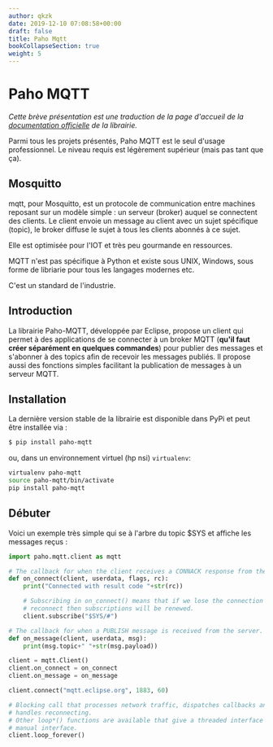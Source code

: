 ```yaml
---
author: qkzk
date: 2019-12-10 07:08:58+00:00
draft: false
title: Paho Mqtt
bookCollapseSection: true
weight: 5
---
```


# Paho MQTT


_Cette brève présentation est une traduction de la page d'accueil de la_
_[documentation officielle](https://pypi.org/project/paho-mqtt/)_
_de la librairie._


Parmi tous les projets présentés, Paho MQTT est le seul d'usage professionnel. Le niveau requis est légèrement supérieur (mais pas tant que ça).

## Mosquitto


mqtt, pour Mosquitto, est un protocole de communication entre machines reposant
sur un modèle simple : un serveur (broker) auquel se connectent des clients.
Le client envoie un message au client avec un sujet spécifique (topic), le
broker diffuse le sujet à tous les clients abonnés à ce sujet.

Elle est optimisée pour l'IOT et très peu gourmande en ressources.

MQTT n'est pas spécifique à Python et existe sous UNIX, Windows, sous forme
de libriarie pour tous les langages modernes etc.

C'est un standard de l'industrie.

## Introduction

La librairie Paho-MQTT, développée par Eclipse, propose un client qui permet à des applications de se connecter à un broker MQTT (**qu'il faut créer séparément en quelques commandes**) pour publier des messages et s'abonner à des topics afin de recevoir les messages publiés.  Il propose aussi des fonctions simples facilitant la publication de messages à un serveur MQTT.

## Installation

La dernière version stable de la librairie est disponible dans PyPi et peut être installée via :

~~~bash
$ pip install paho-mqtt
~~~

ou, dans un environnement virtuel (hp nsi)  `virtualenv`:

~~~bash
virtualenv paho-mqtt
source paho-mqtt/bin/activate
pip install paho-mqtt
~~~

## Débuter

Voici un exemple très simple qui se à l'arbre du topic $SYS et affiche les messages reçus :

~~~python
import paho.mqtt.client as mqtt

# The callback for when the client receives a CONNACK response from the server.
def on_connect(client, userdata, flags, rc):
    print("Connected with result code "+str(rc))

    # Subscribing in on_connect() means that if we lose the connection and
    # reconnect then subscriptions will be renewed.
    client.subscribe("$SYS/#")

# The callback for when a PUBLISH message is received from the server.
def on_message(client, userdata, msg):
    print(msg.topic+" "+str(msg.payload))

client = mqtt.Client()
client.on_connect = on_connect
client.on_message = on_message

client.connect("mqtt.eclipse.org", 1883, 60)

# Blocking call that processes network traffic, dispatches callbacks and
# handles reconnecting.
# Other loop*() functions are available that give a threaded interface and a
# manual interface.
client.loop_forever()
~~~
